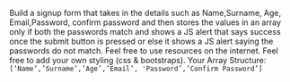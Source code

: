 Build a signup form that takes in the details such as Name,Surname, Age, Email,Password, confirm password and then 
stores the values in an array only if both the passwords match and shows a JS alert that says success once the submit
 button is pressed or else it shows a JS alert saying the passwords do not match. Feel free to use resources on the 
 internet. Feel free to add your own styling (css & bootstraps). Your Array Structure: `[‘Name’,’Surname’,’Age’,’Email’,
 'Password’,’Confirm Password’]`